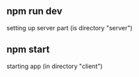 ## npm run dev
setting up server part (is directory "server")

## npm start
starting app (in directory "client")
